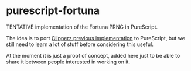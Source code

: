 # purescript-fortuna

TENTATIVE implementation of the Fortuna PRNG in PureScript.

The idea is to port [Clipperz previous implementation](https://github.com/clipperz/password-manager/blob/master/frontend/delta/js/Clipperz/Crypto/PRNG.js) to PureScript, but we still need to learn a lot of stuff before considering this useful.

At the moment it is just a proof of concept, added here just to be able to share it between people interested in working on it.

